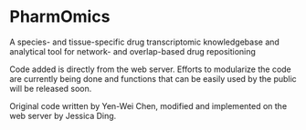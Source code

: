 # PharmOmics
A species- and tissue-specific drug transcriptomic knowledgebase and analytical tool for network- and overlap-based drug repositioning

Code added is directly from the web server. Efforts to modularize the code are currently being done and functions that can be easily used by the public will be released soon.

Original code written by Yen-Wei Chen, modified and implemented on the web server by Jessica Ding.
